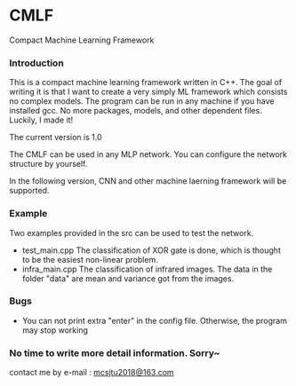 # CMLF
Compact Machine Learning Framework

### Introduction
This is a compact machine learning framework written in C++. The goal of writing it is that I want to create a very simply ML framework which consists no complex models. The program can be run in any machine if you have installed gcc. No more packages, models, and other dependent files. Luckily, I made it!

The current version is 1.0

The CMLF can be used in any MLP network. You can configure the network structure by yourself.

In the following version, CNN and other machine laerning framework will be supported.

### Example
Two examples provided in the src can be used to test the network.

- test_main.cpp The classification of XOR gate is done, which is thought to be the easiest non-linear problem.
- infra_main.cpp The classification of infrared images. The data in the folder "data" are mean and variance got from the images.

### Bugs
- You can not print extra "enter" in the config file. Otherwise, the program may stop working

### No time to write more detail information. Sorry~
contact me by e-mail : mcsjtu2018@163.com
